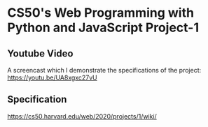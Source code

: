 # CS50's Web Programming with Python and JavaScript Project-1
## Youtube Video
A screencast which I demonstrate the specifications of the project: https://youtu.be/UA8xgxc27vU
## Specification
https://cs50.harvard.edu/web/2020/projects/1/wiki/
